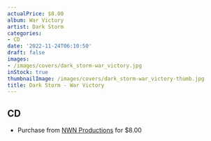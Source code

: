 ```yaml
---
actualPrice: $8.00
album: War Victory
artist: Dark Storm
categories:
- CD
date: '2022-11-24T06:10:50'
draft: false
images:
- /images/covers/dark_storm-war_victory.jpg
inStock: true
thumbnailImage: /images/covers/dark_storm-war_victory-thumb.jpg
title: Dark Storm - War Victory
---
```


## CD
* Purchase from [NWN Productions](http://shop.nwnprod.com/index.php?route=product/product&path=93&product_id=23135&sort=pd.name&order=ASC) for $8.00
